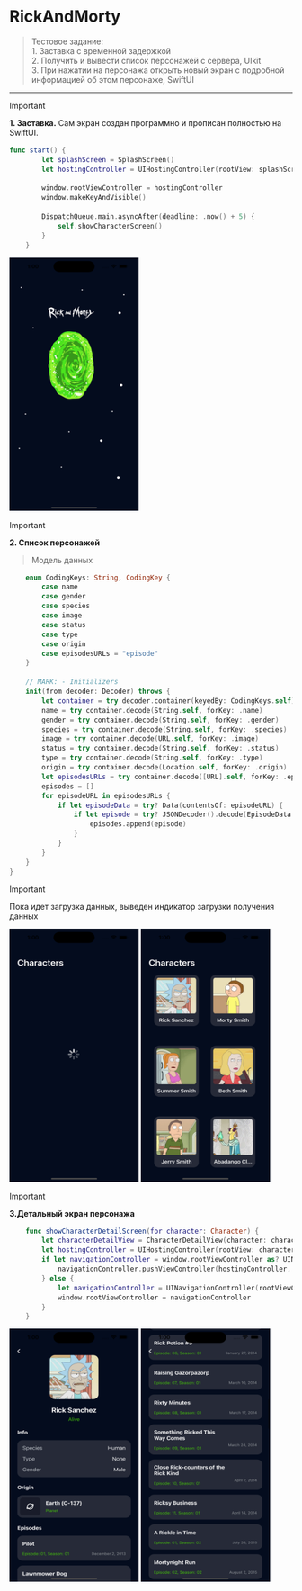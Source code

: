 # RickAndMorty
>Тестовое задание:  
    1. Заставка с временной задержкой  
    2. Получить и вывести список персонажей с сервера, UIkit  
    3. При нажатии на персонажа открыть новый экран с подробной информацией об этом персонаже, SwiftUI

---
>[!IMPORTANT]
__1. Заставка.__  Сам экран создан программно и прописан полностью на SwiftUI.  
```Swift
func start() {
        let splashScreen = SplashScreen()
        let hostingController = UIHostingController(rootView: splashScreen)

        window.rootViewController = hostingController
        window.makeKeyAndVisible()

        DispatchQueue.main.asyncAfter(deadline: .now() + 5) {
            self.showCharacterScreen()
        }
    }
```
<img src="https://raw.githubusercontent.com/Allison-cr/sec/main/sec/utils/Simulator%20Screenshot%20-%20iPhone%2014%20Pro%20-%202024-01-30%20at%2001.00.10.png" width="230" height="450">

>[!IMPORTANT]
__2. Список персонажей__ 
>Модель данных 
```Swift
    enum CodingKeys: String, CodingKey {
        case name
        case gender
        case species
        case image
        case status
        case type
        case origin
        case episodesURLs = "episode"
    }
    
    // MARK: - Initializers
    init(from decoder: Decoder) throws {
        let container = try decoder.container(keyedBy: CodingKeys.self)
        name = try container.decode(String.self, forKey: .name)
        gender = try container.decode(String.self, forKey: .gender)
        species = try container.decode(String.self, forKey: .species)
        image = try container.decode(URL.self, forKey: .image)
        status = try container.decode(String.self, forKey: .status)
        type = try container.decode(String.self, forKey: .type)
        origin = try container.decode(Location.self, forKey: .origin)
        let episodesURLs = try container.decode([URL].self, forKey: .episodesURLs)
        episodes = []
        for episodeURL in episodesURLs {
            if let episodeData = try? Data(contentsOf: episodeURL) {
                if let episode = try? JSONDecoder().decode(EpisodeData.self, from: episodeData) {
                    episodes.append(episode)
                }
            }
        }
    }
}
```

>[!IMPORTANT]
Пока идет загрузка данных, выведен индикатор загрузки получения данных

<img src="https://raw.githubusercontent.com/Allison-cr/sec/main/sec/utils/Simulator%20Screenshot%20-%20iPhone%2014%20Pro%20-%202024-01-30%20at%2001.00.14.png" width="230" height="450">
<img src="https://raw.githubusercontent.com/Allison-cr/sec/main/sec/utils/Simulator%20Screenshot%20-%20iPhone%2014%20Pro%20-%202024-01-30%20at%2001.00.33.png" width="230" height="450">


>[!IMPORTANT]  
__3.Детальный экран персонажа__ 

```Swift
    func showCharacterDetailScreen(for character: Character) {
        let characterDetailView = CharacterDetailView(character: character)
        let hostingController = UIHostingController(rootView: characterDetailView)
        if let navigationController = window.rootViewController as? UINavigationController {
            navigationController.pushViewController(hostingController, animated: true)
        } else {
            let navigationController = UINavigationController(rootViewController: hostingController)
            window.rootViewController = navigationController
        }
    }
```
<img src="https://raw.githubusercontent.com/Allison-cr/sec/main/sec/utils/Simulator%20Screenshot%20-%20iPhone%2014%20Pro%20-%202024-01-30%20at%2001.00.39.png" width="230" height="450">
<img src="https://raw.githubusercontent.com/Allison-cr/sec/main/sec/utils/Simulator%20Screenshot%20-%20iPhone%2014%20Pro%20-%202024-01-30%20at%2001.00.46.png" width="230" height="450">



